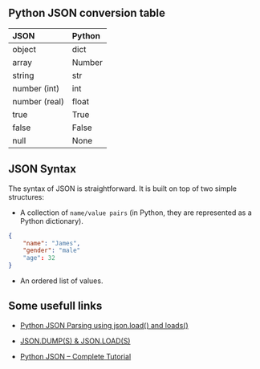 ## Python JSON conversion table

| JSON 	        | Python| 
|:--------------|:-------|
| object       	| dict   |
| array 	    | Number | 
| string 	    | str 	 | 
| number (int) 	| int 	 | 
| number (real) | float  | 
| true 	        | True 	 | 
| false 	    | False  | 
| null 	        | None 	 | 

## JSON Syntax
The syntax of JSON is straightforward. It is built on top of two simple structures:

* A collection of ``name/value pairs`` (in Python, they are represented as a Python dictionary).
````JSON
{
    "name": "James",
    "gender": "male"
    "age": 32
}
````
* An ordered list of values.

## Some usefull links
 * [Python JSON Parsing using json.load() and loads()](https://pynative.com/python-json-load-and-loads-to-parse-json/)

 * [JSON.DUMP(S) & JSON.LOAD(S)](https://www.bogotobogo.com/python/python-json-dumps-loads-file-read-write.php)

 * [Python JSON – Complete Tutorial](https://hands-on.cloud/python-json-module-examples/)